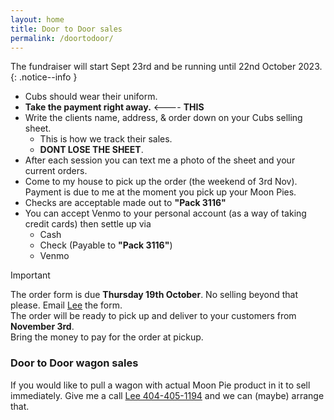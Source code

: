 ```yaml
---
layout: home
title: Door to Door sales
permalink: /doortodoor/
---
```


The fundraiser will start Sept 23rd and be running until 22nd October 2023.
{: .notice--info }



- Cubs should wear their uniform.
- **Take the payment right away.** <---- **THIS**
- Write the clients name, address, & order down on your Cubs selling sheet. 
    - This is how we track their sales. 
    - **DONT LOSE THE SHEET**.
- After each session you can text me a photo of the sheet and your current orders.
- Come to my house to pick up the order (the weekend of 3rd Nov). Payment is due to me at the moment you pick up your Moon Pies.
- Checks are acceptable made out to **"Pack 3116"**
- You can accept Venmo to your personal account (as a way of taking credit cards) then settle up via
    - Cash
    - Check (Payable to **"Pack 3116"**)
    - Venmo


> [!IMPORTANT]
> The order form is due **Thursday 19th October**. No selling beyond that please. Email [Lee](lee@codejourneymen.com) the form.<br/>
> The order will be ready to pick up and deliver to your customers from **November 3rd**.<br/>
> Bring the money to pay for the order at pickup.<br/>


### Door to Door wagon sales

If you would like to pull a wagon with actual Moon Pie product in it to sell immediately. Give me a call [Lee 404-405-1194](tel:4044051194) and we can (maybe) arrange that.

